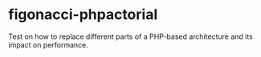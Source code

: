 # figonacci-phpactorial
Test on how to replace different parts of a PHP-based architecture and its impact on performance.
